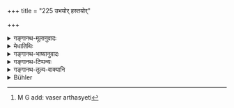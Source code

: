 +++
title = "225 उभयोर् हस्तयोर्"

+++

<details><summary>गङ्गानथ-मूलानुवादः</summary>

The wicked-minded demons forcibly destroy that food which is abandoned by both hands.—(225)
</details>

<details><summary>मेधातिथिः</summary>

द्वाभ्यां हस्ताभ्यां अन्नम् उपनेतव्यं परिवेष्टव्यम्, न चैकेनेति । पर्वेषणम् उपनयनम् एव । ततस् तत्राप्य् अयम् एव धर्मः पूर्वोक्तः । तस्यार्थवादः ।

- उभाभ्यां हस्ताभ्यां **मुक्तं** वर्जितम् अपरिगृहीतं यद् अन्नम् **उपनीयते** परिवेषणार्थं **तद् विप्रलुम्पन्ति** विनाशयन्त्य् **असुराः** । **सहसा** बलेन । **दुष्टचेतसः** पापात्मानः । **असुरा** देवद्विषः । **उभयोर्** इत्य् अधिकरणे सप्तमी । **मुक्तम्** अकृष्टम् अस्थितम् । भवन्ति च प्रतिषेधोपसंनिधाने ऽपि कारकविभक्तयः- ग्रामान् नागच्छत्य् आसने नोपविशति त्रिरत्रं नोपवसति[^३९६] ॥ ३.२१५ ॥


[^३९६]:
     M G add: vaser arthasyeti
</details>

<details><summary>गङ्गानथ-भाष्यानुवादः</summary>

The food should be *fetched* and *served* with both hands, not with one hand, *serving* also being a kind of *fetching*; hence, the rule laid down in connection with the latter is applicable to the former also. In support of this, the present verse supplies a commendatory supplement.

That which is ‘*abandoned*’—not held—‘*by both hands*,’ such food, when brought up for serving,—the ‘*demons destroy*’ ‘*forcibly*,’—‘*wicked-minded*’—of malevolent nature;—‘*demons*’ *i.e*., the enemies of gods.

In ‘*ubhayoḥ*,’ ‘*both*,’ the Locative ending denotes location; and ‘*abandoned*’ means *not held*. As a matter of fact, case-endings are used even when what is spoken of is the *negation* of what is denoted by the ending; *e.g*., we have such expressions as ‘he does *not come from the village*,’ ‘he does *not sit on the seat*,’ ‘he does *not fast for three dags*.’ \[Similarly, in the text though *negation of holding* is mentioned, yet we have the Locative ending denoting location\].—(225)
</details>

<details><summary>गङ्गानथ-टिप्पन्यः</summary>

This verse is quoted in *Aparārka* (p. 439);—in *Hemādri* (Śrāddha, p. 1368), which explains the meaning as ‘the food that is not brought by both hands is taken away by force’ (‘*sahasā*’) by the wicked (*duṣṭacetasaḥ*) ‘Asuras’;—in ‘*Śrāddhakriyākaumudī*’ (p. 158), which explains ‘*ubhayorhastayormuktam*’ as ‘(brought) with only one hand’;—and in ‘*Gadādharapaddhati*’ (Kāla, p. 545).
</details>

<details><summary>गङ्गानथ-तुल्य-वाक्यानि</summary>

*Vaśiṣṭha* (11.22).—‘One shall offer food to the Pitṛs, with both hands;
wicked-minded Asuras keep in waiting for the interval between the two hands.’

*Maṭysapurāṇa* (quoted in Caturvarga-cintāmaṇi-Śrāddha, p. 2370).—‘He
shall bring up the food, with both hands, then serve it, with a calm mind, keeping in his hand water and kuśa.’

*Brahmāṇḍapurāṇa* (quoted in Caturvarga-cintāmaṇi-Śrāddha, p.
2370).—‘Serving shall not be done at the Śrāddha with any article made of iron, nor by one who is without the Pavitra and the kuśa, nor with one hand.’
</details>

<details><summary>Bühler</summary>

225	The malevolent Asuras forcibly snatch away that food which is brought without being held with both hands.
</details>
